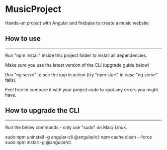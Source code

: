 # MusicProject
Hands-on project with Angular and firebase to create a music website

## How to use
-------------

Run "npm install" inside this project folder to install all dependencies.

Make sure you use the latest version of the CLI (upgrade guide below)

Run "ng serve" to see the app in action (try "npm start" in case "ng serve" fails).

Feel free to compare it with your project code to spot any errors you might have.


## How to upgrade the CLI
------------------------

Run the below commands - only use "sudo" on Mac/ Linux.

sudo npm uninstall -g angular-cli @angular/cli
npm cache clean --force
sudo npm install -g @angular/cli
